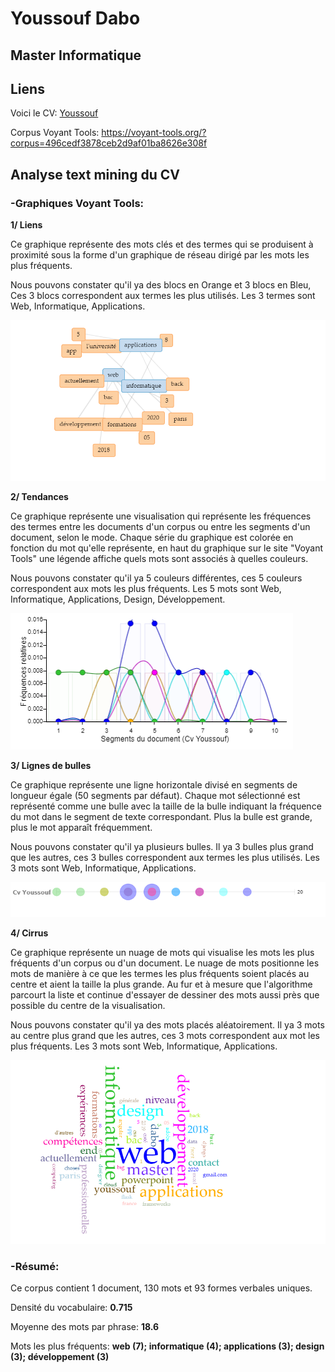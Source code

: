 # Youssouf Dabo
## Master Informatique

## Liens

Voici le CV: [Youssouf](https://samszo.github.io/M1_INFO_20-21/Youssoufyouss/cv.html)

Corpus Voyant Tools: https://voyant-tools.org/?corpus=496cedf3878ceb2d9af01ba8626e308f

## Analyse text mining du CV

### -Graphiques Voyant Tools:

**1/ Liens**

Ce graphique représente des mots clés et des termes qui se produisent à proximité sous la forme d'un graphique de réseau dirigé par les mots les plus fréquents.

Nous pouvons constater qu'il ya des blocs en Orange et 3 blocs en Bleu, Ces 3 blocs correspondent aux termes les plus utilisés.
Les 3 termes sont Web, Informatique, Applications.

![alt Text](https://github.com/samszo/M1_INFO_20-21/blob/main/Youssoufyouss/images/liensVt.png "Liens Voyant Tools")

**2/ Tendances**

Ce graphique représente une visualisation qui représente les fréquences des termes entre les documents d'un corpus ou entre les segments d'un document, selon le mode.
Chaque série du graphique est colorée en fonction du mot qu'elle représente, en haut du graphique sur le site "Voyant Tools" une légende affiche quels mots sont associés à quelles couleurs.

Nous pouvons constater qu'il ya 5 couleurs différentes, ces 5 couleurs correspondent aux mots les plus fréquents.
Les 5 mots sont Web, Informatique, Applications, Design, Développement.

![alt Text](https://github.com/samszo/M1_INFO_20-21/blob/main/Youssoufyouss/images/tendancesVt.png "Tendances Voyant Tools")

**3/ Lignes de bulles**

Ce graphique représente une ligne horizontale divisé en segments de longueur égale (50 segments par défaut).
Chaque mot sélectionné est représenté comme une bulle avec la taille de la bulle indiquant la fréquence du mot dans le segment de texte correspondant.
Plus la bulle est grande, plus le mot apparaît fréquemment.

Nous pouvons constater qu'il ya plusieurs bulles.
Il ya 3 bulles plus grand que les autres, ces 3 bulles correspondent aux termes les plus utilisés.
Les 3 mots sont Web, Informatique, Applications.

![alt Text](https://github.com/samszo/M1_INFO_20-21/blob/main/Youssoufyouss/images/bullesVt.png "Lignes de bulles Voyant Tools")

**4/ Cirrus**

Ce graphique représente un nuage de mots qui visualise les mots les plus fréquents d'un corpus ou d'un document.
Le nuage de mots positionne les mots de manière à ce que les termes les plus fréquents soient placés au centre et aient la taille la plus grande. Au fur et à mesure que l'algorithme parcourt la liste et continue d'essayer de dessiner des mots aussi près que possible du centre de la visualisation.

Nous pouvons constater qu'il ya des mots placés aléatoirement.
Il ya 3 mots au centre plus grand que les autres, ces 3 mots correspondent aux mot les plus fréquents.
Les 3 mots sont Web, Informatique, Applications.

![alt Text](https://github.com/samszo/M1_INFO_20-21/blob/main/Youssoufyouss/images/cirrusVt.png "Cirrus Voyant Tools")

### -Résumé:

Ce corpus contient 1 document, 130 mots et 93 formes verbales uniques.

Densité du vocabulaire: **0.715**

Moyenne des mots par phrase: **18.6**

Mots les plus fréquents: **web (7); informatique (4); applications (3); design (3); développement (3)**


